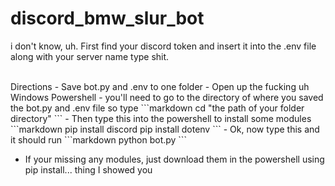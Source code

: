 # discord_bmw_slur_bot

i don't know, uh. First find your discord token and insert it into the .env file along with your server name type shit.

<br>
Directions
- Save bot.py and .env to one folder
- Open up the fucking uh Windows Powershell 
- you'll need to go to the directory of where you saved the bot.py and .env file so type
```markdown
cd "the path of your folder directory"
```
- Then type this into the powershell to install some modules
```markdown
pip install discord
pip install dotenv
```
- Ok, now type this and it should run
```markdown
python bot.py
```

- If your missing any modules, just download them in the powershell using pip install... thing I showed you

